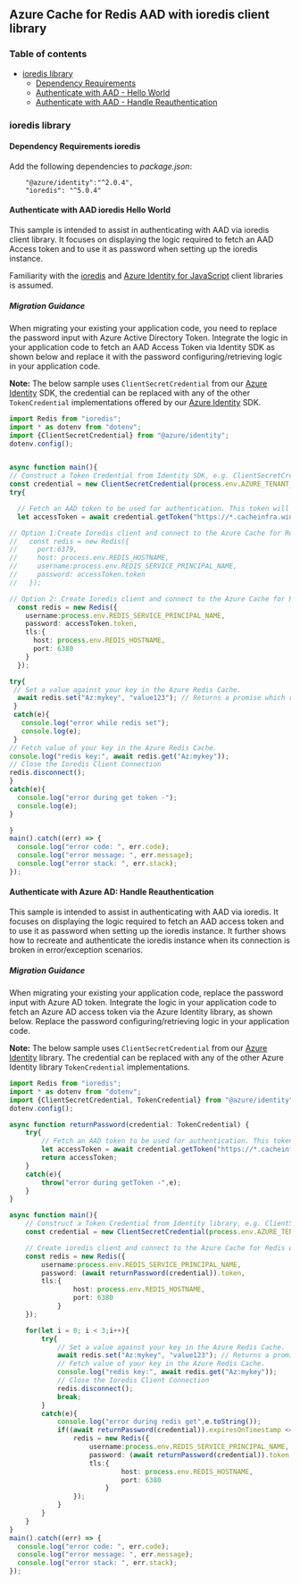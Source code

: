 ## Azure Cache for Redis AAD with ioredis client library

### Table of contents

- [ioredis library](#ioredis-library)
    - [Dependency Requirements](#dependency-requirements-ioredis)
    - [Authenticate with AAD - Hello World](#authenticate-with-aad-ioredis-hello-world)
    - [Authenticate with AAD - Handle Reauthentication](#authenticate-with-aad-handle-reauthentication)

### ioredis library

#### Dependency Requirements ioredis

Add the following dependencies to *package.json*:

```
    "@azure/identity":"^2.0.4",
    "ioredis": "^5.0.4"
```

#### Authenticate with AAD ioredis Hello World
This sample is intended to assist in authenticating with AAD via ioredis client library. It focuses on displaying the logic required to fetch an AAD Access token and to use it as password when setting up the ioredis instance.

Familiarity with the [ioredis](https://github.com/luin/ioredis) and [Azure Identity for JavaScript](https://docs.microsoft.com/javascript/api/overview/azure/identity-readme?view=azure-node-latest) client libraries is assumed.

##### Migration Guidance
When migrating your existing your application code, you need to replace the password input with Azure Active Directory Token.
Integrate the logic in your application code to fetch an AAD Access Token via Identity SDK as shown below and replace it with the password configuring/retrieving logic in your application code.

**Note:** The below sample uses `ClientSecretCredential` from our [Azure Identity](https://docs.microsoft.com/javascript/api/overview/azure/identity-readme?view=azure-node-latest) SDK, the credential can be replaced with any of the other `TokenCredential` implementations offered by our [Azure Identity](https://docs.microsoft.com/javascript/api/overview/azure/identity-readme?view=azure-node-latest) SDK.


```ts
import Redis from "ioredis";
import * as dotenv from "dotenv";
import {ClientSecretCredential} from "@azure/identity";
dotenv.config();


async function main(){
// Construct a Token Credential from Identity SDK, e.g. ClientSecretCredential / Client CertificateCredential / ManagedIdentityCredential etc.
const credential = new ClientSecretCredential(process.env.AZURE_TENANT_ID, process.env.AZURE_CLIENT_ID,process.env.AZURE_CLIENT_SECRET);
try{

  // Fetch an AAD token to be used for authentication. This token will be used as the password.
  let accessToken = await credential.getToken("https://*.cacheinfra.windows.net:10225/appid/.default");

// Option 1:Create Ioredis client and connect to the Azure Cache for Redis over the non-TLS port using the access token as password.
//   const redis = new Redis({
//     port:6379,
//     host: process.env.REDIS_HOSTNAME,
//     username:process.env.REDIS_SERVICE_PRINCIPAL_NAME,
//     password: accessToken.token
//   });

// Option 2: Create Ioredis client and connect to the Azure Cache for Redis over the TLS port using the access token as password.
  const redis = new Redis({
    username:process.env.REDIS_SERVICE_PRINCIPAL_NAME,
    password: accessToken.token,
    tls:{
      host: process.env.REDIS_HOSTNAME,
      port: 6380
    }
  });

try{
 // Set a value against your key in the Azure Redis Cache.
  await redis.set("Az:mykey", "value123"); // Returns a promise which resolves to "OK" when the command succeeds.
 }             
 catch(e){
   console.log("error while redis set");
   console.log(e);
 }
// Fetch value of your key in the Azure Redis Cache.
console.log("redis key:", await redis.get("Az:mykey"));
// Close the Ioredis Client Connection
redis.disconnect();
}
catch(e){
  console.log("error during get token -");
  console.log(e);
}

}
main().catch((err) => {
  console.log("error code: ", err.code);
  console.log("error message: ", err.message);
  console.log("error stack: ", err.stack);
});

```

#### Authenticate with Azure AD: Handle Reauthentication
This sample is intended to assist in authenticating with AAD via ioredis. It focuses on displaying the logic required to fetch an AAD access token and to use it as password when setting up the ioredis instance. It further shows how to recreate and authenticate the ioredis instance when its connection is broken in error/exception scenarios.



##### Migration Guidance
When migrating your existing your application code, replace the password input with Azure AD token.
Integrate the logic in your application code to fetch an Azure AD access token via the Azure Identity library, as shown below. Replace the password configuring/retrieving logic in your application code.

**Note:** The below sample uses `ClientSecretCredential` from our [Azure Identity](https://docs.microsoft.com/javascript/api/overview/azure/identity-readme?view=azure-node-latest) library. The credential can be replaced with any of the other Azure Identity library `TokenCredential` implementations.

```ts
import Redis from "ioredis";
import * as dotenv from "dotenv";
import {ClientSecretCredential, TokenCredential} from "@azure/identity";
dotenv.config();

async function returnPassword(credential: TokenCredential) {  
    try{
        // Fetch an AAD token to be used for authentication. This token will be used as the password.
        let accessToken = await credential.getToken("https://*.cacheinfra.windows.net:10225/appid/.default");
        return accessToken;
    }
    catch(e){
        throw("error during getToken -",e);
    }
}

async function main(){
    // Construct a Token Credential from Identity library, e.g. ClientSecretCredential / ClientCertificateCredential / ManagedIdentityCredential, etc.
    const credential = new ClientSecretCredential(process.env.AZURE_TENANT_ID, process.env.AZURE_CLIENT_ID,process.env.AZURE_CLIENT_SECRET);

    // Create ioredis client and connect to the Azure Cache for Redis over the TLS port using the access token as password.
    const redis = new Redis({
        username:process.env.REDIS_SERVICE_PRINCIPAL_NAME,
        password: (await returnPassword(credential)).token,
        tls:{
                host: process.env.REDIS_HOSTNAME,
                port: 6380
            }
    });

    for(let i = 0; i < 3;i++){
        try{
            // Set a value against your key in the Azure Redis Cache.
            await redis.set("Az:mykey", "value123"); // Returns a promise which resolves to "OK" when the command succeeds.
            // Fetch value of your key in the Azure Redis Cache.
            console.log("redis key:", await redis.get("Az:mykey"));
            // Close the Ioredis Client Connection
            redis.disconnect();
            break;
        }
        catch(e){
            console.log("error during redis get",e.toString());
            if((await returnPassword(credential)).expiresOnTimestamp <= Date.now()){
                redis = new Redis({
                    username:process.env.REDIS_SERVICE_PRINCIPAL_NAME,
                    password: (await returnPassword(credential)).token,
                    tls:{
                            host: process.env.REDIS_HOSTNAME,
                            port: 6380
                        }
                });
            }
        }
    }
}
main().catch((err) => {
  console.log("error code: ", err.code);
  console.log("error message: ", err.message);
  console.log("error stack: ", err.stack);
});
```